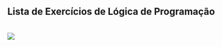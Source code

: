 <h2>Lista de Exercícios de Lógica de Programação</h2>
<br>
<img src="https://images-na.ssl-images-amazon.com/images/I/81HITrV4GXL.jpg" width:300px height:200px>
